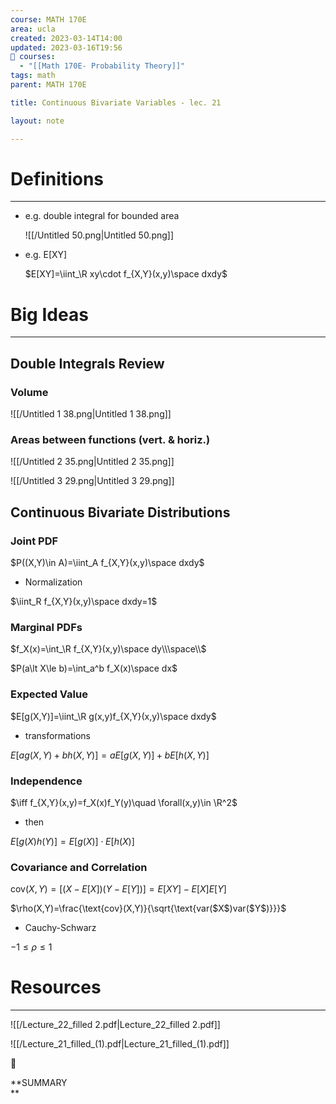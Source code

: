 ```yaml
---
course: MATH 170E
area: ucla
created: 2023-03-14T14:00
updated: 2023-03-16T19:56
📕 courses:
  - "[[Math 170E- Probability Theory]]"
tags: math
parent: MATH 170E

title: Continuous Bivariate Variables - lec. 21

layout: note

---
```

# Definitions

---

- e.g. double integral for bounded area
    
    ![[/Untitled 50.png|Untitled 50.png]]
    
- e.g. E[XY]
    
    $E[XY]=\iint_\R xy\cdot f_{X,Y}(x,y)\space dxdy$
    

# Big Ideas

---

## Double Integrals Review

### Volume

![[/Untitled 1 38.png|Untitled 1 38.png]]

### Areas between functions (vert. & horiz.)

![[/Untitled 2 35.png|Untitled 2 35.png]]

![[/Untitled 3 29.png|Untitled 3 29.png]]

## Continuous Bivariate Distributions

### Joint PDF

$P((X,Y)\in A)=\iint_A f_{X,Y}(x,y)\space dxdy$

- Normalization

$\iint_R f_{X,Y}(x,y)\space dxdy=1$

### Marginal PDFs

$f_X(x)=\int_\R f_{X,Y}(x,y)\space dy\\\space\\$

$P(a\lt X\le b)=\int_a^b f_X(x)\space dx$

  

### Expected Value

$E[g(X,Y)]=\iint_\R g(x,y)f_{X,Y}(x,y)\space dxdy$

- transformations

$E[ag(X,Y)+bh(X,Y)]=aE[g(X,Y)]+bE[h(X,Y)]$

### Independence

$\iff f_{X,Y}(x,y)=f_X(x)f_Y(y)\quad \forall(x,y)\in \R^2$

- then

$E[g(X)h(Y)]=E[g(X)]\cdot E[h(X)]$

### Covariance and Correlation

$\text{cov}(X,Y)=\bigg[(X-E[X])(Y-E[Y])\bigg]=E[XY]-E[X]E[Y]$

$\rho(X,Y)=\frac{\text{cov}(X,Y)}{\sqrt{\text{var($X$)var($Y$)}}}$

- Cauchy-Schwarz

$-1\le\rho\le 1$

# Resources

---

![[/Lecture_22_filled 2.pdf|Lecture_22_filled 2.pdf]]

![[/Lecture_21_filled_(1).pdf|Lecture_21_filled_(1).pdf]]

📌

**SUMMARY  
**